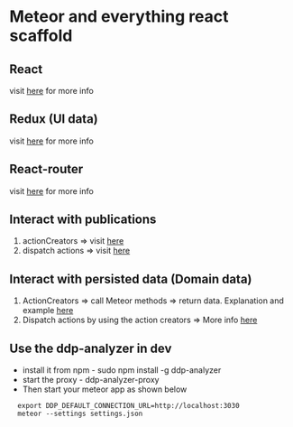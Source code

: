 # Meteor and everything react scaffold

## React
visit [here](https://facebook.github.io/react/docs/hello-world.html) for more info

## Redux (UI data)
visit [here](http://redux.js.org/) for more info

## React-router
visit [here](https://github.com/ReactTraining/react-router/blob/master/docs/API.md) for more info

## Interact with publications
1. actionCreators => visit [here](https://medium.com/modern-user-interfaces/how-we-redux-part-3-domain-890964824fec#.3yd37zjql)
2. dispatch actions => visit [here](https://medium.com/modern-user-interfaces/how-we-redux-part-4-reducers-and-stores-f4a0ebcdc22a#.wze74pm8q)

## Interact with persisted data (Domain data)
1. ActionCreators => call Meteor methods => return data. Explanation and example [here](https://medium.com/modern-user-interfaces/how-we-redux-part-3-domain-890964824fec#.3yd37zjql)
2. Dispatch actions by using the action creators => More info [here](https://medium.com/modern-user-interfaces/how-we-redux-part-4-reducers-and-stores-f4a0ebcdc22a#.wze74pm8q)

## Use the ddp-analyzer in dev
  - install it from npm - sudo npm install -g ddp-analyzer
  - start the proxy - ddp-analyzer-proxy
  - Then start your meteor app as shown below
```
  export DDP_DEFAULT_CONNECTION_URL=http://localhost:3030
  meteor --settings settings.json
```
